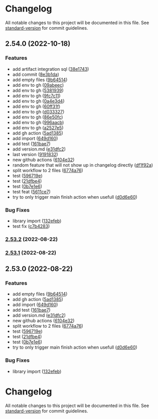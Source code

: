 # Changelog

All notable changes to this project will be documented in this file. See [standard-version](https://github.com/conventional-changelog/standard-version) for commit guidelines.

## 2.54.0 (2022-10-18)


### Features

* add artifact integration sql ([38e1743](https://github.com/DutchChannels/peitho/commit/38e174326ecebe4ab436b786ea728bc88e6db057))
* add commit ([8e3b1da](https://github.com/DutchChannels/peitho/commit/8e3b1da5ae8a5fca1395a610b063b0381eedce2b))
* add empty files ([9b64514](https://github.com/DutchChannels/peitho/commit/9b645146ac5a0e4961cdb61d3edab87528b60d39))
* add env to gh ([09abeec](https://github.com/DutchChannels/peitho/commit/09abeec491e902ab87c68e69ada758e949c40d89))
* add env to gh ([5381939](https://github.com/DutchChannels/peitho/commit/53819398085d0aeb43b2cd1c77bf17aa275705f2))
* add env to gh ([9fc7c11](https://github.com/DutchChannels/peitho/commit/9fc7c110454080b85a12889a49ec6e0f5d46c558))
* add env to gh ([0a4e3d4](https://github.com/DutchChannels/peitho/commit/0a4e3d41c2acd967fe28a1c0a53b728435c1f8a9))
* add env to gh ([60ff31f](https://github.com/DutchChannels/peitho/commit/60ff31f5c5e69c9552887c35d7466cf79e56c4ee))
* add env to gh ([d033327](https://github.com/DutchChannels/peitho/commit/d033327f0fa594e6f391ffea0d36ba307f05dfc2))
* add env to gh ([86e50fc](https://github.com/DutchChannels/peitho/commit/86e50fcade8541681074edbe3be509d202beb765))
* add env to gh ([996aacb](https://github.com/DutchChannels/peitho/commit/996aacb2498a7bb3369791029eb0538e7dabe72a))
* add env to gh ([a2527e5](https://github.com/DutchChannels/peitho/commit/a2527e52accc3f29be15441e72596ec32cb0a22f))
* add gh action ([5ad1385](https://github.com/DutchChannels/peitho/commit/5ad13858956f6b6bbb831210e904955fcf2d1a7b))
* add import ([649d160](https://github.com/DutchChannels/peitho/commit/649d160f58becb5464b50f71b24ff63874080211))
* add test ([161bae7](https://github.com/DutchChannels/peitho/commit/161bae7ed8967940a207d26ddc77a635c16ed82f))
* add version.md ([e31dfc2](https://github.com/DutchChannels/peitho/commit/e31dfc29adf476216b865e0cc0ff469cce2ab0a1))
* last version ([9191832](https://github.com/DutchChannels/peitho/commit/91918327791fd2c8b3dac243e31cccbcaa5458fd))
* new github actions ([6104e32](https://github.com/DutchChannels/peitho/commit/6104e32dbfb8cc3d8d149f8eafa33c419c509410))
* random feature that will not show up in changelog directly ([df1f92a](https://github.com/DutchChannels/peitho/commit/df1f92a1fa24f7aeefbc9b68871fc5c619a07e81))
* split workflow to 2 files ([6774a76](https://github.com/DutchChannels/peitho/commit/6774a76424727e857611d8f546376f65569ef787))
* test ([596719e](https://github.com/DutchChannels/peitho/commit/596719e19368689029b5955e2342c5d2bb463da9))
* test ([21dfbe4](https://github.com/DutchChannels/peitho/commit/21dfbe48b866b720f8915790d3ead4f6363ba7fd))
* test ([0b7e1e6](https://github.com/DutchChannels/peitho/commit/0b7e1e61ea5967f3117850d069ba30b1bc9d19c2))
* test feat ([5611ce7](https://github.com/DutchChannels/peitho/commit/5611ce76ca9263abbfdd3290741c16578a411762))
* try to only trigger main finish action when usefull ([d0d6e60](https://github.com/DutchChannels/peitho/commit/d0d6e600bed25ab5db6a126d4e041f5ab03ae837))


### Bug Fixes

* library import ([132efeb](https://github.com/DutchChannels/peitho/commit/132efeb0a2db6ff2d8fad5cb51887669b2bb00e9))
* test fix ([c7b4283](https://github.com/DutchChannels/peitho/commit/c7b428394a6ca2c7aed8b38f06f6b0ce31727749))

### [2.53.2](https://github.com/JesseSchouten/playground/compare/@jesseschouten/playground@2.53.1...@jesseschouten/playground@2.53.2) (2022-08-22)

### [2.53.1](https://github.com/JesseSchouten/playground/compare/@jesseschouten/playground@2.53.0...@jesseschouten/playground@2.53.1) (2022-08-22)

## 2.53.0 (2022-08-22)


### Features

* add empty files ([9b64514](https://github.com/JesseSchouten/playground/commit/9b645146ac5a0e4961cdb61d3edab87528b60d39))
* add gh action ([5ad1385](https://github.com/JesseSchouten/playground/commit/5ad13858956f6b6bbb831210e904955fcf2d1a7b))
* add import ([649d160](https://github.com/JesseSchouten/playground/commit/649d160f58becb5464b50f71b24ff63874080211))
* add test ([161bae7](https://github.com/JesseSchouten/playground/commit/161bae7ed8967940a207d26ddc77a635c16ed82f))
* add version.md ([e31dfc2](https://github.com/JesseSchouten/playground/commit/e31dfc29adf476216b865e0cc0ff469cce2ab0a1))
* new github actions ([6104e32](https://github.com/JesseSchouten/playground/commit/6104e32dbfb8cc3d8d149f8eafa33c419c509410))
* split workflow to 2 files ([6774a76](https://github.com/JesseSchouten/playground/commit/6774a76424727e857611d8f546376f65569ef787))
* test ([596719e](https://github.com/JesseSchouten/playground/commit/596719e19368689029b5955e2342c5d2bb463da9))
* test ([21dfbe4](https://github.com/JesseSchouten/playground/commit/21dfbe48b866b720f8915790d3ead4f6363ba7fd))
* test ([0b7e1e6](https://github.com/JesseSchouten/playground/commit/0b7e1e61ea5967f3117850d069ba30b1bc9d19c2))
* try to only trigger main finish action when usefull ([d0d6e60](https://github.com/JesseSchouten/playground/commit/d0d6e600bed25ab5db6a126d4e041f5ab03ae837))


### Bug Fixes

* library import ([132efeb](https://github.com/JesseSchouten/playground/commit/132efeb0a2db6ff2d8fad5cb51887669b2bb00e9))

# Changelog

All notable changes to this project will be documented in this file. See [standard-version](https://github.com/conventional-changelog/standard-version) for commit guidelines.
